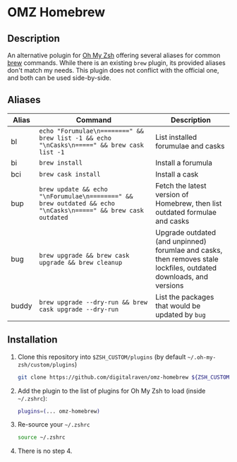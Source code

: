 OMZ Homebrew
============

Description
-----------

An alternative polugin for [Oh My Zsh][0] offering several aliases for common [brew][1] commands. While there is an existing `brew` plugin, its provided aliases don't match my needs. This plugin does not conflict with the official one, and both can be used side-by-side.

Aliases
-------

| Alias | Command                                                                                                       | Description                                                                                                        |
|-------|---------------------------------------------------------------------------------------------------------------|--------------------------------------------------------------------------------------------------------------------|
| bl    | `echo "Forumulae\n========" && brew list -1 && echo "\nCasks\n=====" && brew cask list -1`                    | List installed forumulae and casks                                                                                 |
| bi    | `brew install`                                                                                                | Install a forumula                                                                                                 |
| bci   | `brew cask install`                                                                                           | Install a cask                                                                                                     |
| bup   | `brew update && echo "\nForumulae\n========" && brew outdated && echo "\nCasks\n=====" && brew cask outdated` | Fetch the latest version of Homebrew, then list outdated formulae and casks                                        |
| bug   | `brew upgrade && brew cask upgrade && brew cleanup`                                                           | Upgrade outdated (and unpinned) forumlae and casks, then removes stale lockfiles, outdated downloads, and versions |
| buddy | `brew upgrade --dry-run && brew cask upgrade --dry-run`                                                       | List the packages that would be updated by `bug`                                                                   |

Installation
------------

1. Clone this repository into `$ZSH_CUSTOM/plugins` (by default `~/.oh-my-zsh/custom/plugins`)

    ```sh
    git clone https://github.com/digitalraven/omz-homebrew ${ZSH_CUSTOM:-~/.oh-my-zsh/custom}/plugins/omz-homebrew
    ```

2. Add the plugin to the list of plugins for Oh My Zsh to load (inside `~/.zshrc`):

    ```sh
    plugins=(... omz-homebrew)
    ```

3. Re-source your `~/.zshrc`

    ```sh
    source ~/.zshrc
    ```

4. There is no step 4.

[0]: https://ohmyz.sh
[1]: https://brew.sh
